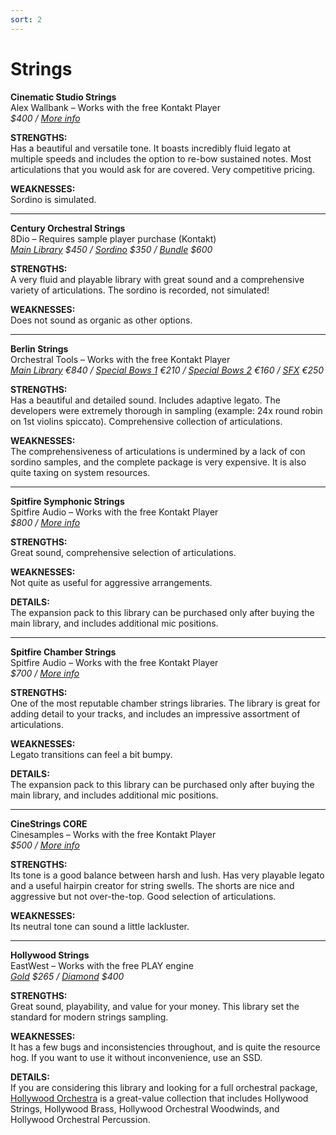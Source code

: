```yaml
---
sort: 2
---
```


# Strings

**Cinematic Studio Strings**  
Alex Wallbank – Works with the free Kontakt Player  
*$400 / [More info](https://cinematicstudioseries.com/strings/)*

**STRENGTHS:**  
Has a beautiful and versatile tone. It boasts incredibly fluid legato at multiple speeds and includes the option to re-bow sustained notes. Most articulations that you would ask for are covered. Very competitive pricing.

**WEAKNESSES:**  
Sordino is simulated.

---

**Century Orchestral Strings**  
8Dio – Requires sample player purchase (Kontakt)  
*[Main Library](https://8dio.com/instrument/century-strings-2-0-normale-edition/) $450 / [Sordino](https://8dio.com/instrument/new-century-ensemble-strings-2-0-sordino/) $350 / [Bundle](https://8dio.com/instrument/new-century-strings-2-bundle/) $600*

**STRENGTHS:**  
A very fluid and playable library with great sound and a comprehensive variety of articulations. The sordino is recorded, not simulated!

**WEAKNESSES:**  
Does not sound as organic as other options.

---

**Berlin Strings**  
Orchestral Tools – Works with the free Kontakt Player  
*[Main Library](https://www.orchestraltools.com/store/collections/berlin-strings) €840 / [Special Bows 1](https://www.orchestraltools.com/store/collections/special-bows-1) €210 / [Special Bows 2](https://www.orchestraltools.com/store/collections/special-bows-2) €160 / [SFX](https://www.orchestraltools.com/store/collections/strings-sfx) €250*

**STRENGTHS:**  
Has a beautiful and detailed sound. Includes adaptive legato. The developers were extremely thorough in sampling (example: 24x round robin on 1st violins spiccato). Comprehensive collection of articulations.

**WEAKNESSES:**  
The comprehensiveness of articulations is undermined by a lack of con sordino samples, and the complete package is very expensive. It is also quite taxing on system resources.

---

**Spitfire Symphonic Strings**  
Spitfire Audio – Works with the free Kontakt Player  
*$800 / [More info](https://www.spitfireaudio.com/shop/a-z/spitfire-symphonic-strings/)*

**STRENGTHS:**  
Great sound, comprehensive selection of articulations.

**WEAKNESSES:**  
Not quite as useful for aggressive arrangements.

**DETAILS:**  
The expansion pack to this library can be purchased only after buying the main library, and includes additional mic positions.

---

**Spitfire Chamber Strings**  
Spitfire Audio – Works with the free Kontakt Player  
*$700 / [More info](https://www.spitfireaudio.com/shop/a-z/spitfire-chamber-strings/)*

**STRENGTHS:**  
One of the most reputable chamber strings libraries. The library is great for adding detail to your tracks, and includes an impressive assortment of articulations.

**WEAKNESSES:**  
Legato transitions can feel a bit bumpy.

**DETAILS:**  
The expansion pack to this library can be purchased only after buying the main library, and includes additional mic positions.

---

**CineStrings CORE**  
Cinesamples – Works with the free Kontakt Player  
*$500 / [More info](https://cinesamples.com/product/cinestrings-core)*

**STRENGTHS:**  
Its tone is a good balance between harsh and lush. Has very playable legato and a useful hairpin creator for string swells. The shorts are nice and aggressive but not over-the-top. Good selection of articulations.

**WEAKNESSES:**  
Its neutral tone can sound a little lackluster.

---

**Hollywood Strings**  
EastWest – Works with the free PLAY engine  
*[Gold](http://www.soundsonline.com/hollywood-strings) $265 / [Diamond](http://www.soundsonline.com/hollywood-strings) $400*

**STRENGTHS:**  
Great sound, playability, and value for your money. This library set the standard for modern strings sampling.

**WEAKNESSES:**  
It has a few bugs and inconsistencies throughout, and is quite the resource hog. If you want to use it without inconvenience, use an SSD.

**DETAILS:**  
If you are considering this library and looking for a full orchestral package, [Hollywood Orchestra](http://www.soundsonline.com/hollywood-orchestra) is a great-value collection that includes Hollywood Strings, Hollywood Brass, Hollywood Orchestral Woodwinds, and Hollywood Orchestral Percussion.